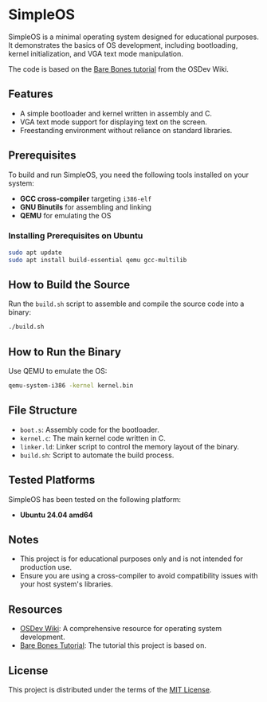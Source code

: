 # SimpleOS

SimpleOS is a minimal operating system designed for educational purposes. It demonstrates the basics of OS development, including bootloading, kernel initialization, and VGA text mode manipulation.

The code is based on the [Bare Bones tutorial](http://wiki.osdev.org/Bare_Bones) from the OSDev Wiki.

## Features
- A simple bootloader and kernel written in assembly and C.
- VGA text mode support for displaying text on the screen.
- Freestanding environment without reliance on standard libraries.

## Prerequisites
To build and run SimpleOS, you need the following tools installed on your system:
- **GCC cross-compiler** targeting `i386-elf`
- **GNU Binutils** for assembling and linking
- **QEMU** for emulating the OS

### Installing Prerequisites on Ubuntu
```bash
sudo apt update
sudo apt install build-essential qemu gcc-multilib
```

## How to Build the Source
Run the `build.sh` script to assemble and compile the source code into a binary:
```bash
./build.sh
```

## How to Run the Binary
Use QEMU to emulate the OS:
```bash
qemu-system-i386 -kernel kernel.bin
```

## File Structure
- `boot.s`: Assembly code for the bootloader.
- `kernel.c`: The main kernel code written in C.
- `linker.ld`: Linker script to control the memory layout of the binary.
- `build.sh`: Script to automate the build process.

## Tested Platforms
SimpleOS has been tested on the following platform:
- **Ubuntu 24.04 amd64**

## Notes
- This project is for educational purposes only and is not intended for production use.
- Ensure you are using a cross-compiler to avoid compatibility issues with your host system's libraries.

## Resources
- [OSDev Wiki](http://wiki.osdev.org): A comprehensive resource for operating system development.
- [Bare Bones Tutorial](http://wiki.osdev.org/Bare_Bones): The tutorial this project is based on.

## License
This project is distributed under the terms of the [MIT License](https://opensource.org/licenses/MIT).

